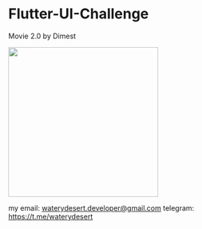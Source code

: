 # Flutter-UI-Challenge

Movie 2.0 by Dimest

<img src="assets/movie_2_dimest.gif"  width="300"/>


my email: waterydesert.developer@gmail.com
telegram: https://t.me/waterydesert
